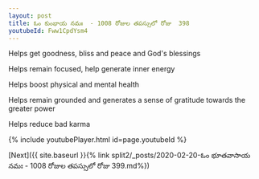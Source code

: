 ```yaml
---
layout: post
title: ఓం కుంభాయ నమః  - 1008 రోజుల తపస్సులో రోజు  398
youtubeId: Fww1CpdYsm4
---
```

 
 
Helps get goodness, bliss and peace and God's blessings
 
Helps remain focused, help generate inner energy 
 
Helps boost physical and mental health 
 
Helps remain grounded and generates a sense of gratitude towards the greater power 
 
Helps reduce bad karma
 
 
 
 


{% include youtubePlayer.html id=page.youtubeId %}
 
[Next]({{ site.baseurl }}{% link  split2/_posts/2020-02-20-ఓం భూతవాసాయ నమః  - 1008 రోజుల తపస్సులో రోజు  399.md%})
 
